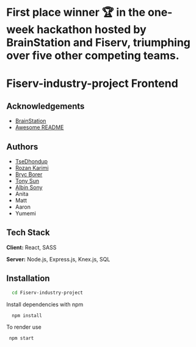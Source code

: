 # First place winner 🏆 in the one-week hackathon hosted by BrainStation and Fiserv, triumphing over five other competing teams.

# Fiserv-industry-project Frontend





## Acknowledgements

 - [BrainStation](https://brainstation.io/?utm_keyword=brainstation&utm_network=g&utm_matchtype=e&utm_creative=482909840077&utm_target=&utm_placement=&utm_device=c&utm_campaign=11729367083&utm_adgroup=116579479809&utm_source=AdWords&utm_target_id=kwd-296950415241&gad_source=1&gclid=CjwKCAiAiP2tBhBXEiwACslfnm6ei3HVAKqqaSilroeKqbfSP3vlprCfrnn8asaVBRJazdkE11pgwhoCBGQQAvD_BwE)
 - [Awesome README](https://github.com/matiassingers/awesome-readme)


## Authors

- [TseDhondup](https://github.com/Tsedhondup)
- [Rozan Karimi](https://github.com/Tsedhondup)
- [Bryc Borer](https://github.com/CanadianWall)
- [Tony Sun](https://github.com/TonySMK)
- [Albin Sony](https://github.com/albinsony95)
- Anita
- Matt
- Aaron
- Yumemi




## Tech Stack

**Client:** React, SASS

**Server:** Node.js, Express.js, Knex.js, SQL



## Installation


```bash
  cd Fiserv-industry-project
```
Install dependencies with npm
```bash
  npm install
```
 To render use
 ```bash
  npm start
```
